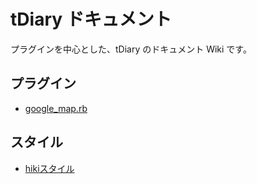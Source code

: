 # tDiary ドキュメント

プラグインを中心とした、tDiary のドキュメント Wiki です。

## プラグイン

- [google_map.rb](/plugin/google_map.rb.md)

## スタイル

- [hikiスタイル](/style/hiki)
